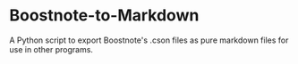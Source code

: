 # Boostnote-to-Markdown
A Python script to export Boostnote's .cson files as pure markdown files for use in other programs.
